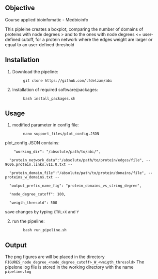 ## Objective ##

Course applied bioinfomatic - Medbioinfo

This pipleine creates a boxplot, comparing the number of domains of proteins with node degrees > and to the ones with node degrees <= user-defined cutoff, for a protein network where the edges weight are larger or equal to an user-defined threshold


## Installation ##

1) Download the pipeline:

			git clone https://github.com/lfdelzam/abi

2) Installation of required software/packages:

			bash install_packages.sh

## Usage ##

1) modified parameter in config file:

			nano support_files/plot_config.JSON

plot_config.JSON contains:

		"working_dir": "/absolute/path/to/abi/",

	  "protein_network_data":"/absolute/path/to/protein/edges/file", -- 9606.protein.links.v11.0.txt --

	  "protein_domain_file":"/absolute/path/to/protein/domains/file", -- proteins_w_domains.txt --

	  "output_prefix_name_fig": "protein_domains_vs_string_degree",

	  "node_degree_cutoff": 100,

	  "weigth_thresold": 500


save changes by typing  `CTRL+X` and `Y`

2) run the pipeline:

			bash run_pipeline.sh

## Output ##

The png figures are will be placed in the directory `FIGURES_node_degree_<node_degree_cutoff>_W_<weigth_thresold>`
The pipelone log file is stored in the working directory with the name `pipeline.log`
